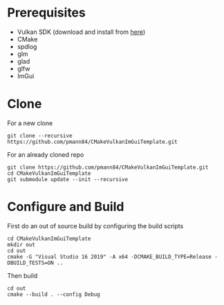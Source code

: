 # Prerequisites
- Vulkan SDK (download and install from [here](https://vulkan.lunarg.com/sdk/home))
- CMake
- spdlog
- glm
- glad
- glfw
- ImGui

# Clone
For a new clone
```
git clone --recursive https://github.com/pmann84/CMakeVulkanImGuiTemplate.git
```
For an already cloned repo
```
git clone https://github.com/pmann84/CMakeVulkanImGuiTemplate.git
cd CMakeVulkanImGuiTemplate
git submodule update --init --recursive
```
# Configure and Build
First do an out of source build by configuring the build scripts
```
cd CMakeVulkanImGuiTemplate
mkdir out
cd out
cmake -G "Visual Studio 16 2019" -A x64 -DCMAKE_BUILD_TYPE=Release -DBUILD_TESTS=ON ..
```
Then build
```
cd out 
cmake --build . --config Debug
```